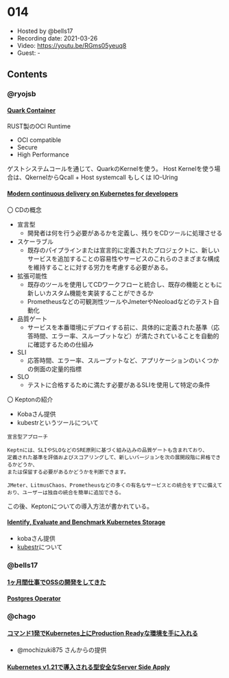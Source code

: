 # 014

- Hosted by @bells17
- Recording date: 2021-03-26
- Video: https://youtu.be/RGms05yeuq8
- Guest: -

## Contents


### @ryojsb

#### [Quark Container](https://github.com/QuarkContainer/Quark)
RUST製のOCI Runtime
- OCI compatible
- Secure
- High Performance

ゲストシステムコールを通じて、QuarkのKernelを使う。
Host Kernelを使う場合は、QkernelからQcall + Host systemcall もしくは IO-Uring

#### [Modern continuous delivery on Kubernetes for developers](https://dev.to/gabrieltanner/modern-continuous-delivery-on-kubernetes-for-developers-5chf)
〇 CDの概念
- 宣言型
  - 開発者は何を行う必要があるかを定義し、残りをCDツールに処理させる
- スケーラブル
  - 既存のパイプラインまたは宣言的に定義されたプロジェクトに、新しいサービスを追加することの容易性やサービスのこれらのさまざまな構成を維持することに対する労力を考慮する必要がある。
- 拡張可能性
  - 既存のツールを使用してCDワークフローと統合し、既存の機能とともに新しいカスタム機能を実装することができるか
  - Prometheusなどの可観測性ツールやJmeterやNeoloadなどのテスト自動化
- 品質ゲート
  - サービスを本番環境にデプロイする前に、具体的に定義された基準（応答時間、エラー率、スループットなど）が満たされていることを自動的に確認するための仕組み
- SLI
  - 応答時間、エラー率、スループットなど、アプリケーションのいくつかの側面の定量的指標
- SLO
  - テストに合格するために満たす必要があるSLIを使用して特定の条件

〇 Keptonの紹介
- Kobaさん提供
- kubestrというツールについて

```
宣言型アプローチ

Keptnには、SLIやSLOなどのSRE原則に基づく組み込みの品質ゲートも含まれており、
定義された基準を評価およびスコアリングして、新しいバージョンを次の展開段階に昇格できるかどうか、
または保留する必要があるかどうかを判断できます。

JMeter、LitmusChaos、Prometheusなどの多くの有名なサービスとの統合をすでに備えており、ユーザーは独自の統合を簡単に追加できる。
```

この後、Keptonについての導入方法が書かれている。

#### [Identify, Evaluate and Benchmark Kubernetes Storage](https://www.kasten.io/press-releases/kubestr-open-source-kubernetes-solution)
- kobaさん提供
- [kubestr](https://kubestr.io/)について


### @bells17

#### [1ヶ月間仕事でOSSの開発をしてきた](https://blog.tako8ki.me/posts/cyberagent-oss-job/)

#### [Postgres Operator](https://github.com/zalando/postgres-operator)

### @chago

#### [コマンド1発でKubernetes上にProduction Readyな環境を手に入れる](https://www.lifull.blog/entry/2021/03/30/100000)
- @mochizuki875 さんからの提供

#### [Kubernetes v1.21で導入される型安全なServer Side Apply](https://zenn.dev/zoetro/articles/96f30897f3e369)
